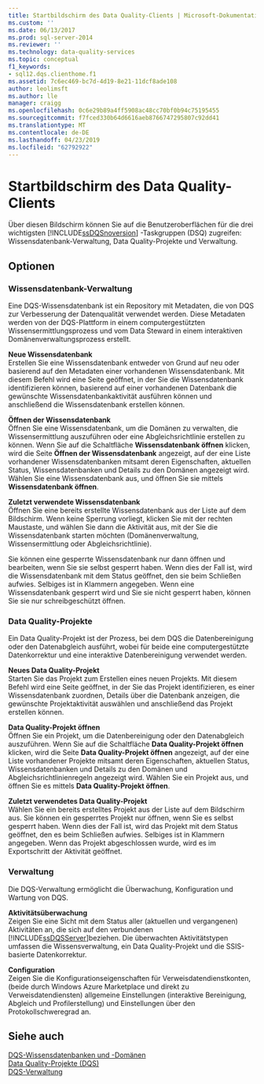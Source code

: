 ```yaml
---
title: Startbildschirm des Data Quality-Clients | Microsoft-Dokumentation
ms.custom: ''
ms.date: 06/13/2017
ms.prod: sql-server-2014
ms.reviewer: ''
ms.technology: data-quality-services
ms.topic: conceptual
f1_keywords:
- sql12.dqs.clienthome.f1
ms.assetid: 7c6ec469-bc7d-4d19-8e21-11dcf8ade108
author: leolimsft
ms.author: lle
manager: craigg
ms.openlocfilehash: 0c6e29b89a4ff5908ac48cc70bf0b94c75195455
ms.sourcegitcommit: f7fced330b64d6616aeb8766747295807c92dd41
ms.translationtype: MT
ms.contentlocale: de-DE
ms.lasthandoff: 04/23/2019
ms.locfileid: "62792922"
---
```

# <a name="data-quality-client-home-screen"></a>Startbildschirm des Data Quality-Clients
  Über diesen Bildschirm können Sie auf die Benutzeroberflächen für die drei wichtigsten [!INCLUDE[ssDQSnoversion](../includes/ssdqsnoversion-md.md)] -Taskgruppen (DSQ) zugreifen: Wissensdatenbank-Verwaltung, Data Quality-Projekte und Verwaltung.  
  
## <a name="options"></a>Optionen  
  
### <a name="knowledge-base-management"></a>Wissensdatenbank-Verwaltung  
 Eine DQS-Wissensdatenbank ist ein Repository mit Metadaten, die von DQS zur Verbesserung der Datenqualität verwendet werden. Diese Metadaten werden von der DQS-Plattform in einem computergestützten Wissensermittlungsprozess und vom Data Steward in einem interaktiven Domänenverwaltungsprozess erstellt.  
  
 **Neue Wissensdatenbank**  
 Erstellen Sie eine Wissensdatenbank entweder von Grund auf neu oder basierend auf den Metadaten einer vorhandenen Wissensdatenbank. Mit diesem Befehl wird eine Seite geöffnet, in der Sie die Wissensdatenbank identifizieren können, basierend auf einer vorhandenen Datenbank die gewünschte Wissensdatenbankaktivität ausführen können und anschließend die Wissensdatenbank erstellen können.  
  
 **Öffnen der Wissensdatenbank**  
 Öffnen Sie eine Wissensdatenbank, um die Domänen zu verwalten, die Wissensermittlung auszuführen oder eine Abgleichsrichtlinie erstellen zu können. Wenn Sie auf die Schaltfläche **Wissensdatenbank öffnen** klicken, wird die Seite **Öffnen der Wissensdatenbank** angezeigt, auf der eine Liste vorhandener Wissensdatenbanken mitsamt deren Eigenschaften, aktuellen Status, Wissensdatenbanken und Details zu den Domänen angezeigt wird. Wählen Sie eine Wissensdatenbank aus, und öffnen Sie sie mittels **Wissensdatenbank öffnen**.  
  
 **Zuletzt verwendete Wissensdatenbank**  
 Öffnen Sie eine bereits erstellte Wissensdatenbank aus der Liste auf dem Bildschirm. Wenn keine Sperrung vorliegt, klicken Sie mit der rechten Maustaste, und wählen Sie dann die Aktivität aus, mit der Sie die Wissensdatenbank starten möchten (Domänenverwaltung, Wissensermittlung oder Abgleichsrichtlinie).  
  
 Sie können eine gesperrte Wissensdatenbank nur dann öffnen und bearbeiten, wenn Sie sie selbst gesperrt haben. Wenn dies der Fall ist, wird die Wissensdatenbank mit dem Status geöffnet, den sie beim Schließen aufwies. Selbiges ist in Klammern angegeben. Wenn eine Wissensdatenbank gesperrt wird und Sie sie nicht gesperrt haben, können Sie sie nur schreibgeschützt öffnen.  
  
### <a name="data-quality-projects"></a>Data Quality-Projekte  
 Ein Data Quality-Projekt ist der Prozess, bei dem DQS die Datenbereinigung oder den Datenabgleich ausführt, wobei für beide eine computergestützte Datenkorrektur und eine interaktive Datenbereinigung verwendet werden.  
  
 **Neues Data Quality-Projekt**  
 Starten Sie das Projekt zum Erstellen eines neuen Projekts. Mit diesem Befehl wird eine Seite geöffnet, in der Sie das Projekt identifizieren, es einer Wissensdatenbank zuordnen, Details über die Datenbank anzeigen, die gewünschte Projektaktivität auswählen und anschließend das Projekt erstellen können.  
  
 **Data Quality-Projekt öffnen**  
 Öffnen Sie ein Projekt, um die Datenbereinigung oder den Datenabgleich auszuführen. Wenn Sie auf die Schaltfläche **Data Quality-Projekt öffnen** klicken, wird die Seite **Data Quality-Projekt öffnen** angezeigt, auf der eine Liste vorhandener Projekte mitsamt deren Eigenschaften, aktuellen Status, Wissensdatenbanken und Details zu den Domänen und Abgleichsrichtlinienregeln angezeigt wird. Wählen Sie ein Projekt aus, und öffnen Sie es mittels **Data Quality-Projekt öffnen**.  
  
 **Zuletzt verwendetes Data Quality-Projekt**  
 Wählen Sie ein bereits erstelltes Projekt aus der Liste auf dem Bildschirm aus. Sie können ein gesperrtes Projekt nur öffnen, wenn Sie es selbst gesperrt haben. Wenn dies der Fall ist, wird das Projekt mit dem Status geöffnet, den es beim Schließen aufwies. Selbiges ist in Klammern angegeben. Wenn das Projekt abgeschlossen wurde, wird es im Exportschritt der Aktivität geöffnet.  
  
### <a name="administration"></a>Verwaltung  
 Die DQS-Verwaltung ermöglicht die Überwachung, Konfiguration und Wartung von DQS.  
  
 **Aktivitätsüberwachung**  
 Zeigen Sie eine Sicht mit dem Status aller (aktuellen und vergangenen) Aktivitäten an, die sich auf den verbundenen [!INCLUDE[ssDQSServer](../includes/ssdqsserver-md.md)]beziehen. Die überwachten Aktivitätstypen umfassen die Wissensverwaltung, ein Data Quality-Projekt und die SSIS-basierte Datenkorrektur.  
  
 **Configuration**  
 Zeigen Sie die Konfigurationseigenschaften für Verweisdatendienstkonten, (beide durch Windows Azure Marketplace und direkt zu Verweisdatendiensten) allgemeine Einstellungen (interaktive Bereinigung, Abgleich und Profilerstellung) und Einstellungen über den Protokollschweregrad an.  
  
## <a name="see-also"></a>Siehe auch  
 [DQS-Wissensdatenbanken und -Domänen](../../2014/data-quality-services/dqs-knowledge-bases-and-domains.md)   
 [Data Quality-Projekte &#40;DQS&#41;](../../2014/data-quality-services/data-quality-projects-dqs.md)   
 [DQS-Verwaltung](../../2014/data-quality-services/dqs-administration.md)  
  
  
